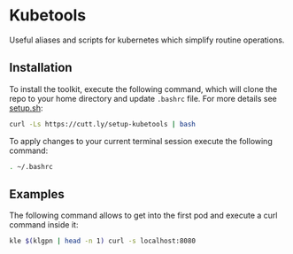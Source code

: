 # Kubetools

Useful aliases and scripts for kubernetes which simplify routine operations.

## Installation

To install the toolkit, execute the following command, which will clone the repo to your home directory and update `.bashrc` file. For more details see [setup.sh](setup.sh):

```sh
curl -Ls https://cutt.ly/setup-kubetools | bash
```

To apply changes to your current terminal session execute the following command:

```sh
. ~/.bashrc
```

## Examples

The following command allows to get into the first pod and execute a curl command inside it:

```sh
kle $(klgpn | head -n 1) curl -s localhost:8080
```
